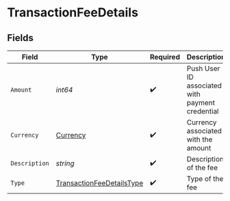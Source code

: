 # TransactionFeeDetails


## Fields

| Field                                                                         | Type                                                                          | Required                                                                      | Description                                                                   |
| ----------------------------------------------------------------------------- | ----------------------------------------------------------------------------- | ----------------------------------------------------------------------------- | ----------------------------------------------------------------------------- |
| `Amount`                                                                      | *int64*                                                                       | :heavy_check_mark:                                                            | Push User ID associated with payment credential                               |
| `Currency`                                                                    | [Currency](../../models/shared/currency.md)                                   | :heavy_check_mark:                                                            | Currency associated with the amount                                           |
| `Description`                                                                 | *string*                                                                      | :heavy_check_mark:                                                            | Description of the fee                                                        |
| `Type`                                                                        | [TransactionFeeDetailsType](../../models/shared/transactionfeedetailstype.md) | :heavy_check_mark:                                                            | Type of the fee                                                               |